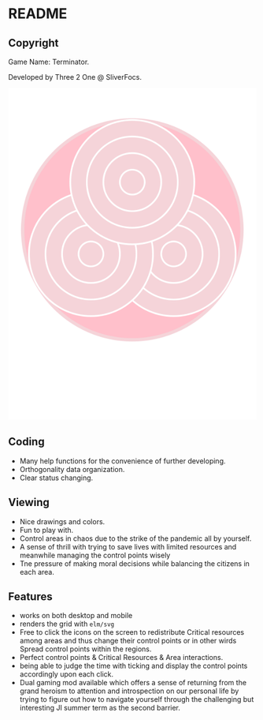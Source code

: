 # README

## Copyright

Game Name: Terminator.

Developed by Three 2 One @ SliverFocs.

![US](./asset/logo.svg)

## Coding

- Many help functions for the convenience of further developing.
- Orthogonality data organization.
- Clear status changing.

## Viewing

- Nice drawings and colors.
- Fun to play with.
- Control areas in chaos due to the strike of the pandemic all by yourself. 
- A sense of thrill with trying to save lives with limited resources and meanwhile managing the control points wisely
- Tne pressure of making moral decisions while balancing the citizens in each area.

## Features

- works on both desktop and mobile
- renders the grid with `elm/svg`
- Free to click the icons on the screen to redistribute Critical resources among areas and thus change their control points or in other wirds Spread control points within the regions.
- Perfect control points & Critical Resources & Area interactions.
- being able to judge the time with ticking and display the control points accordingly upon each click.
- Dual gaming mod available which offers a sense of returning from the grand heroism to attention and introspection on our personal life by trying to figure out how to navigate yourself through the challenging but interesting JI summer term as the second barrier.
